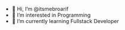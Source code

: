 - 👋 Hi, I’m @itsmebroarif
- 👀 I’m interested in Programming
- 🌱 I’m currently learning Fullstack Developer

